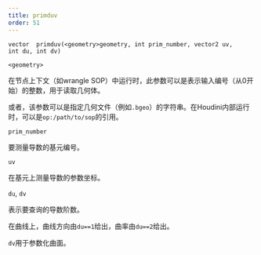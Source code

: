 ```yaml
---
title: primduv
order: 51
---
```

`vector  primduv(<geometry>geometry, int prim_number, vector2 uv, int du, int dv)`

`<geometry>`

在节点上下文（如wrangle SOP）中运行时，此参数可以是表示输入编号（从0开始）的整数，用于读取几何体。

或者，该参数可以是指定几何文件（例如`.bgeo`）的字符串。在Houdini内部运行时，可以是`op:/path/to/sop`的引用。

`prim_number`

要测量导数的基元编号。

`uv`

在基元上测量导数的参数坐标。

`du`, `dv`

表示要查询的导数阶数。

在曲线上，曲线方向由`du==1`给出，曲率由`du==2`给出。

`dv`用于参数化曲面。
